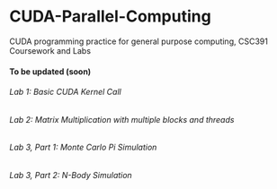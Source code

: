 # CUDA-Parallel-Computing
CUDA programming practice for general purpose computing, CSC391 Coursework and Labs

#### To be updated (soon)
  

###### Lab 1: Basic CUDA Kernel Call

###### Lab 2: Matrix Multiplication with multiple blocks and threads

###### Lab 3, Part 1: Monte Carlo Pi Simulation

###### Lab 3, Part 2: N-Body Simulation
